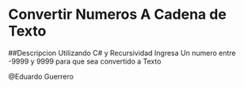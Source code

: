 # Convertir Numeros A Cadena de Texto 

##Descripcion 
Utilizando C# y Recursividad 
Ingresa Un numero entre -9999 y 9999 para que sea convertido a Texto 

@Eduardo Guerrero 
